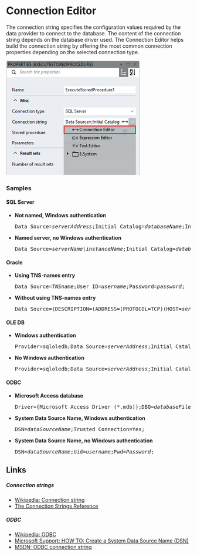 # Connection Editor

The connection string specifies the configuration values required by the data provider to connect to the database. The content of the connection string depends on the database driver used. The Connection Editor helps build the connection string by offering the most common connection properties depending on the selected connection type.

![](ConnectionEditor.png)

### Samples

#### SQL Server

- **Not named, Windows authentication**
    <pre>Data Source=<em>serverAddress</em>;Initial Catalog=<em>databaseName</em>;Integrated Security=True;</pre>

- **Named server, no Windows authentication**
     <pre>Data Source=<em>serverName\instanceName</em>;Initial Catalog=<em>databaseName</em>;Integrated Security=;User ID=<em>username</em>;Password=<em>password</em>;</pre>

#### Oracle

- **Using TNS-names entry**
    <pre>Data Source=<em>TNSname</em>;User ID=<em>username</em>;Password=<em>password</em>;</pre>

- **Without using TNS-names entry**
    <pre>Data Source=(DESCRIPTION=(ADDRESS=(PROTOCOL=TCP)(HOST=<em>serverAddress</em>)(PORT=<em>port</em>))(CONNECT_DATA=(SERVER=DEDICATED)(SERVICE_NAME=<em>serviceName</em>));User ID=<em>username</em>;Password=<em>password</em>;</pre>

#### OLE DB

- **Windows authentication**
    <pre>Provider=sqloledb;Data Source=<em>serverAddress</em>;Initial Catalog=<em>databaseName</em>;Integrated Security=SSPI;</pre>

- **No Windows authentication**
    <pre>Provider=sqloledb;Data Source=<em>serverAddress</em>;Initial Catalog=<em>databaseName</em>;Integrated Security=;User ID=<em>username</em>;Password=<em>password</em>;</pre>

#### ODBC

- **Microsoft Access database**
    <pre>Driver={Microsoft Access Driver (*.mdb)};DBQ=<em>databaseFilePath</em>;</pre>

- **System Data Source Name, Windows authentication**
    <pre>DSN=<em>dataSourceName</em>;Trusted_Connection=Yes;</pre>

- **System Data Source Name, no Windows authentication**
    <pre>DSN=<em>dataSourceName</em>;Uid=<em>username</em>;Pwd=<em>Password</em>;</pre>

## Links

##### Connection strings
- [Wikipedia: Connection string](http://en.wikipedia.org/wiki/Connection_string)
- [The Connection Strings Reference](http://www.connectionstrings.com/)
##### ODBC
- [Wikipedia: ODBC](http://en.wikipedia.org/wiki/Open_Database_Connectivity)
- [Microsoft Support: HOW TO: Create a System Data Source Name (DSN)](http://support.microsoft.com/kb/305599)
- [MSDN: ODBC connection string](https://msdn.microsoft.com/en-us/library/system.data.odbc.odbcconnection.connectionstring%28v=vs.110%29.aspx)
